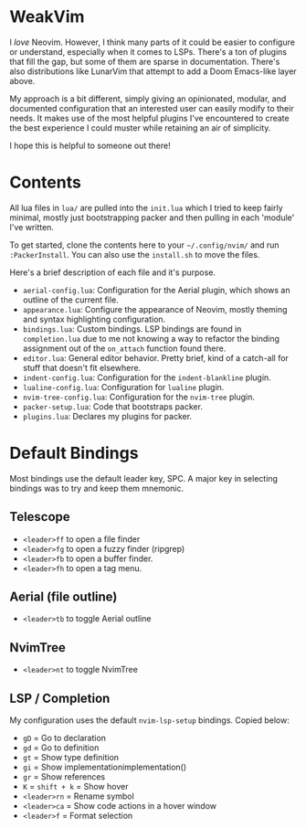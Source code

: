# WeakVim
I _love_ Neovim. However, I think many parts of it could be easier to configure or understand, especially when it comes to LSPs. There's a ton of plugins that fill the gap, but some of them are sparse in documentation. There's also distributions like LunarVim that attempt to add a Doom Emacs-like layer above.

My approach is a bit different, simply giving an opinionated, modular, and documented configuration that an interested user can easily modify to their needs. It makes use of the most helpful plugins I've encountered to create the best experience I could muster while retaining an air of simplicity. 

I hope this is helpful to someone out there!

# Contents
All lua files in `lua/` are pulled into the `init.lua` which I tried to keep fairly minimal, mostly just bootstrapping packer and then pulling in each 'module' I've written.

To get started, clone the contents here to your `~/.config/nvim/` and run `:PackerInstall`. You can also use the `install.sh` to move the files. 

Here's a brief description of each file and it's purpose.

- `aerial-config.lua`: Configuration for the Aerial plugin, which shows an outline of the current file.
- `appearance.lua`: Configure the appearance of Neovim, mostly theming and syntax highlighting configuration.
- `bindings.lua`: Custom bindings. LSP bindings are found in `completion.lua` due to me not knowing a way to refactor the binding assignment out of the `on_attach` function found there.
- `editor.lua`: General editor behavior. Pretty brief, kind of a catch-all for stuff that doesn't fit elsewhere.
- `indent-config.lua`: Configuration for the `indent-blankline` plugin.
- `lualine-config.lua`: Configuration for `lualine` plugin.
- `nvim-tree-config.lua`: Configuration for the `nvim-tree` plugin.
- `packer-setup.lua`: Code that bootstraps packer.
- `plugins.lua`: Declares my plugins for packer.

# Default Bindings
Most bindings use the default leader key, SPC. A major key in selecting bindings was to try and keep
them mnemonic.

## Telescope
- `<leader>ff` to open a file finder
- `<leader>fg` to open a fuzzy finder (ripgrep)
- `<leader>fb` to open a buffer finder.
- `<leader>fh` to open a tag menu.

## Aerial (file outline)
- `<leader>tb` to toggle Aerial outline

## NvimTree
- `<leader>nt` to toggle NvimTree

## LSP / Completion
My configuration uses the default `nvim-lsp-setup` bindings. Copied below:

- `gD` = Go to declaration
- `gd` = Go to definition
- `gt` = Show type definition
- `gi` = Show implementationimplementation()
- `gr` = Show references 
- `K` = `shift + k` = Show hover 
- `<leader>rn` = Rename symbol 
- `<leader>ca` = Show code actions in a hover window 
- `<leader>f` = Format selection 

